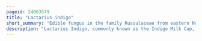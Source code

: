 ```yaml
---
pageid: 24063579
title: "Lactarius indigo"
short_summary: "Edible fungus in the family Russulaceae from eastern North America, East Asia, and Central America"
description: "Lactarius Indigo, commonly known as the Indigo Milk Cap, indigo Milky, the Indigo Lactarius, or the blue Milk Mushroom, is a Species of agaric Fungus in the Family Russulaceae. It is a widespread Species growing naturally in east Asia and central America it has also been reported in southern France. L. Indigo Grows on the Ground in both coniferous and deciduous Forests where it forms mycorrhizal Associations with a broad Range of Trees. Fruit Body Color ranges from dark Blue in fresh Specimens to pale Blue-Gray in older Specimens. The Milk or Latex that oozes when the Mushroom Tissue is cut or broken a Feature common to all Members of the Genus Lactarius is also indigo Blue but slowly turns green upon Exposure to Air. The Cap has a Diameter of 5–15 Cm, and the Stem is 2–8 Cm Tall and 1–2. 5 cm thick. It is an edible Mushroom and is sold on rural Markets in Mexico Guatemala and China. In honduras the Mushroom is called Chora and is generally eaten with Eggs generally as a Side Dish for a larger Meal."
---
```


